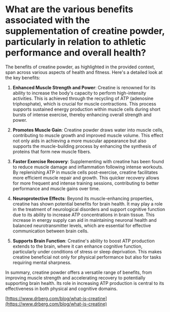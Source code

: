 # What are the various benefits associated with the supplementation of creatine powder, particularly in relation to athletic performance and overall health?

The benefits of creatine powder, as highlighted in the provided context, span across various aspects of health and fitness. Here's a detailed look at the key benefits:

1. **Enhanced Muscle Strength and Power**: Creatine is renowned for its ability to increase the body's capacity to perform high-intensity activities. This is achieved through the recycling of ATP (adenosine triphosphate), which is crucial for muscle contractions. This process supports sustained energy production within muscle cells during short bursts of intense exercise, thereby enhancing overall strength and power.

2. **Promotes Muscle Gain**: Creatine powder draws water into muscle cells, contributing to muscle growth and improved muscle volume. This effect not only aids in achieving a more muscular appearance but also supports the muscle-building process by enhancing the synthesis of proteins that form new muscle fibers.

3. **Faster Exercise Recovery**: Supplementing with creatine has been found to reduce muscle damage and inflammation following intense workouts. By replenishing ATP in muscle cells post-exercise, creatine facilitates more efficient muscle repair and growth. This quicker recovery allows for more frequent and intense training sessions, contributing to better performance and muscle gains over time.

4. **Neuroprotective Effects**: Beyond its muscle-enhancing properties, creatine has shown potential benefits for brain health. It may play a role in the treatment of neurological disorders and support cognitive function due to its ability to increase ATP concentrations in brain tissue. This increase in energy supply can aid in maintaining neuronal health and balanced neurotransmitter levels, which are essential for effective communication between brain cells.

5. **Supports Brain Function**: Creatine's ability to boost ATP production extends to the brain, where it can enhance cognitive function, particularly under conditions of stress or sleep deprivation. This makes creatine beneficial not only for physical performance but also for tasks requiring mental sharpness.

In summary, creatine powder offers a versatile range of benefits, from improving muscle strength and accelerating recovery to potentially supporting brain health. Its role in increasing ATP production is central to its effectiveness in both physical and cognitive domains.

[https://www.drberg.com/blog/what-is-creatine](https://www.drberg.com/blog/what-is-creatine)